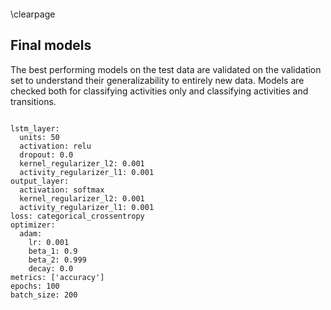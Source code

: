 

```python

```


\clearpage


## Final models

The best performing models on the test data are validated on the validation set to understand their generalizability to entirely new data. Models are checked both for classifying activities only and classifying activities and transitions.

```{#lst:best_model_activities_cfg caption='Configuration of best performing LSTMs on activity and transition classification.' .yaml}

lstm_layer:
  units: 50
  activation: relu
  dropout: 0.0
  kernel_regularizer_l2: 0.001
  activity_regularizer_l1: 0.001
output_layer:
  activation: softmax
  kernel_regularizer_l2: 0.001
  activity_regularizer_l1: 0.001
loss: categorical_crossentropy
optimizer:
  adam:
    lr: 0.001
    beta_1: 0.9
    beta_2: 0.999
    decay: 0.0
metrics: ['accuracy']
epochs: 100
batch_size: 200
```
